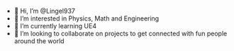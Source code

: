- 👋 Hi, I’m @Lingel937
- 👀 I’m interested in Physics, Math and Engineering
- 🌱 I’m currently learning UE4
- 💞️ I’m looking to collaborate on projects to get connected with fun people around the world
<!---
Lingel937/Lingel937 is a ✨ special ✨ repository because its `README.md` (this file) appears on your GitHub profile.
You can click the Preview link to take a look at your changes.
--->
